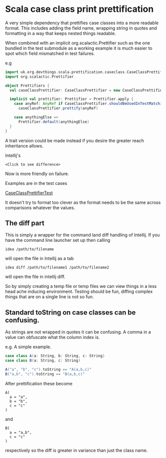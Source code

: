 # Scala case class print prettification

A very simple dependency that prettifies case classes into a more readable format. This includes adding the field name, wrapping string in quotes and formatting in a way that keeps nested things readable.

When combined with an implicit org.scalactic.Prettifier such as the one bundled in the test submodule as
a working example it is much easier to spot which field mismatched in test failures.

e.g
```scala
import uk.org.devthings.scala.prettification.caseclass.CaseClassPrettifier
import org.scalactic.Prettifier

object Prettifiers {
  val caseClassPrettifier: CaseClassPrettifier = new CaseClassPrettifier

  implicit val prettifier: Prettifier = Prettifier.apply {
    case anyRef: AnyRef if CaseClassPrettifier.shouldBeUsedInTestMatching(anyRef) =>
      caseClassPrettifier.prettify(anyRef)

    case anythingElse =>
      Prettifier.default(anythingElse)
  }
}
```

A trait version could be made instead if you desire the greater reach inheritance
allows.

Intellij's
```
<Click to see difference>
```
Now is more friendly on failure.

Examples are in the test cases

[CaseClassPrettifierTest](https://github.com/pbyrne84/scala-case-class-prettification/blob/master/modules/scala-case-class-prettification/src/test/scala/uk/org/devthings/scala/prettification/caseclass/CaseClassPrettifierTest.scala)

It doesn't try to format too clever as the format needs to be the same across comparisons whatever the values.


## The diff part
This is simply a wrapper for the command land diff handling of Intellij. If you have the command line launcher set up then calling
```
idea /path/to/filename
```
will open the file in Intellij as a tab


```
idea diff /path/to/filename1 /path/to/filename2
```
will open the file in intellij diff.


So by simply creating a temp file or temp files we can view things in a less head ache inducing environment. Testing should be fun, diffing complex things that are on a single line is not so fun.

## Standard toString on case classes can be confusing.
As strings are not wrapped in quotes it can be confusing. A comma in a value can obfuscate what
the column index is.

e.g. A simple example.
```scala
case class A(a: String, b: String, c: String)
case class B(a: String, c: String)

A("a", "b", "c").toString == "A(a,b,c)"
B("a,b", "c").toString == "B(a,b,c)"

```

After prettification these become
```
A(
  a = "a",
  b = "b",
  c = "c"
)
```

and
```
B(
  a = "a,b",
  c = "c"
)
```

respectively so the diff is greater in variance than just the class name.
